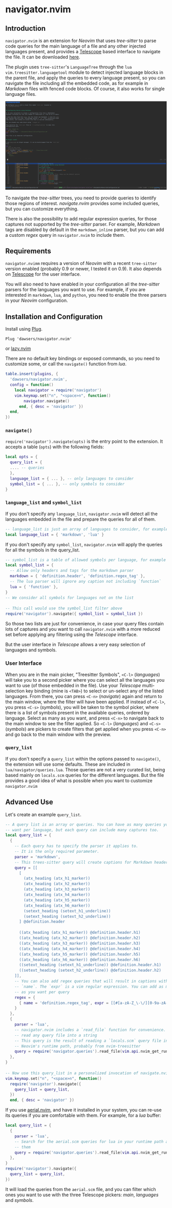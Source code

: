 # navigator.nvim

## Introduction

`navigator.nvim` is an extension for *Neovim* that uses
*tree-sitter* to parse code queries for the main language of a file and
any other injected languages present, and provides a [Telescope](https://github.com/nvim-telescope/telescope.nvim) based
interface to navigate the file. It can be downloaded [here](https://github.com/dawsers/navigator.nvim).

The plugin uses `tree-sitter`'s `LanguageTree` through the `lua`
`vim.treesitter.languagetool` module to detect injected language blocks
in the parent file, and apply the queries to every language present, so you
can navigate the file including all the embedded code, as for example in
*Markdown* files with fenced code blocks. Of course, it also works for single
language files.

![Image](./images/navigator.nvim.png)

To navigate the *tree-sitter* trees, you need to provide queries to identify
those regions of interest. *navigate.nvim* provides some included queries, but
you can customize everything.

There is also the possibility to add regular expression queries, for those
captures not supported by the *tree-sitter* parser. For example, *Markdown*
tags are disabled by default in the `markdown_inline` parser, but you can add
a custom *regex* query in `navigator.nvim` to include them.

## Requirements

`navigator.nvimm` requires a version of *Neovim* with a recent
`tree-sitter` version enabled (probably 0.9 or newer, I tested it on
0.9). It also depends on [Telescope](https://github.com/nvim-telescope/telescope.nvim) for the user interface.

You will also need to have enabled in your configuration all the *tree-sitter* parsers
for the languages you want to use. For example, if you are interested in
`markdown`, `lua`, and `python`, you need to enable the three parsers in
your *Neovim* configuration.


## Installation and Configuration

Install using [Plug](https://github.com/junegunn/vim-plug).

``` vim
Plug 'dawsers/navigator.nvim'
```

or [lazy.nvim](https://github.com/folke/lazy.nvim)

There are no default key bindings or exposed commands, so you need to customize
some, or call the `navigate()` function from *lua*.

``` lua
table.insert(plugins, {
  'dawsers/navigator.nvim',
  config = function()
    local navigator = require('navigator')
    vim.keymap.set("n", "<space>n", function()
        navigator.navigate()
      end, { desc = 'navigator' })
  end,
})
```

### `navigate()`

`require('navigator').navigate(opts)` is the entry point to the extension. It
accepts a table (`opts`) with the following fields:

``` lua
local opts = {
  query_list = {
  .... -- queries
  },
  language_list = { ... }, -- only languages to consider
  symbol_list = { ... }, -- only symbols to consider
}
```

### `language_list` and `symbol_list`

If you don't specify any `language_list`, `navigator.nvim`
will detect all the languages embedded in the file and prepare the queries for
all of them.

``` lua
-- language_list is just an array of languages to consider, for example
local language_list = { 'markdown', 'lua' }
```

If you don't specify any `symbol_list`, `navigator.nvim`
will apply the queries for all the symbols in the query_list.

``` lua
-- symbol_list is a table of allowed symbols per language, for example
local symbol_list = {
  -- Allow only headers and tags for the markdown parser
  markdown = { 'definition.header', 'definition.regex_tag' },
  -- The lua parser will ignore any caption not including `function`
  lua = { 'function' },
}
-- We consider all symbols for languages not on the list

-- This call would use the symbol_list filter above
require('navigator').navigate({ symbol_list = symbol_list })
```

So those two lists are just for convenience, in case your query files contain
lots of captures and you want to call `navigator.nvim` with a more reduced
set before applying any filtering using the *Telescope* interface.

But the user interface in *Telescope* allows a very easy selection of
languages and symbols.


### User Interface

When you are in the main picker, "Treesitter Symbols", `<C-l>` (*languages*)
will take you to a second picker where you can select all the languages you
want to use (of those embedded in the file). Use your *Telescope*
multi-selection key binding (mine is `<TAB>`) to select or un-select any of
the listed languages. From there, you can press `<C-n>` (*navigate*) again and
return to the main window, where the filter will have been applied. If instead
of `<C-l>`, you press `<C-s>` (*symbols*), you will be taken to the symbol
picker, where there is a list of symbols present in the available queries,
ordered by language. Select as many as you want, and press `<C-n>` to navigate
back to the main window to see the filter applied. So `<C-l>` (*languages*) and
`<C-s>` (*symbols*) are pickers to create filters that get applied when you
press `<C-n>` and go back to the main window with the preview.

### `query_list`

If you don't specify a `query_list` within the options passed to `navigate()`,
the extension will use some defaults. These are included in
`lua/navigator/queries.lua`. Those queries are not a very curated list, being based
mainly on `locals.scm` queries for the different languages. But the file
provides a good idea of what is possible when you want to customize
`navigator.nvim`


## Advanced Use

Let's create an example `query_list`.

``` lua
-- A query list is an array or queries. You can have as many queries you
-- want per language, but each query can include many captures too.
local query_list = {
  {
    -- Each query has to specify the parser it applies to.
    -- It is the only required parameter.
    parser = 'markdown',
    -- This trees-sitter query will create captions for Markdown headers
    query = [[
      [
        (atx_heading (atx_h1_marker))
        (atx_heading (atx_h2_marker))
        (atx_heading (atx_h3_marker))
        (atx_heading (atx_h4_marker))
        (atx_heading (atx_h5_marker))
        (atx_heading (atx_h6_marker))
        (setext_heading (setext_h1_underline))
        (setext_heading (setext_h2_underline))
      ] @definition.header

      ((atx_heading (atx_h1_marker)) @definition.header.h1)
      ((atx_heading (atx_h2_marker)) @definition.header.h2)
      ((atx_heading (atx_h3_marker)) @definition.header.h3)
      ((atx_heading (atx_h4_marker)) @definition.header.h4)
      ((atx_heading (atx_h5_marker)) @definition.header.h5)
      ((atx_heading (atx_h6_marker)) @definition.header.h6)
      ((setext_heading (setext_h1_underline)) @definition.header.h1)
      ((setext_heading (setext_h2_underline)) @definition.header.h2)
    ]],
    -- You can also add regex queries that will result in captions with
    -- `name`. The `expr` is a vim regular expression. You can add as many
    -- as you want per query
    regex = {
      { name = 'definition.regex_tag', expr = [[#[a-zA-Z_\-\/][0-9a-zA-Z_\-\/]*]] },
    }
  },
  {
    parser = 'lua',
    -- navigator.nvim includes a `read_file` function for convenience. It can
    -- read any query file into a string
    -- This query is the result of reading a `locals.scm` query file in
    -- Neovim's runtime path, probably from nvim-treesitter
    query = require('navigator.queries').read_file(vim.api.nvim_get_runtime_file(string.format("queries/%s/%s.scm", 'lua', 'locals'), true)[1]),
  },
}

-- Now use this query_list in a personalized invocation of navigate.nvim
vim.keymap.set("n", "<space>n", function()
  require('navigator').navigate({
    query_list = query_list,
  })
  end, { desc = 'navigator' })
```

If you use [aerial.nvim](https://github.com/stevearc/aerial.nvim), and have it
installed in your system, you can re-use its queries if you are comfortable
with them. For example, for a *lua* buffer:

``` lua
local query_list = {
  {
    parser = 'lua',
    -- Search for the aerial.scm queries for lua in your runtime path and load
    -- them
    query = require('navigator.queries').read_file(vim.api.nvim_get_runtime_file(string.format("queries/%s/%s.scm", 'lua', 'aerial'), true)[1]),
  },
}
require('navigator').navigate({
  query_list = query_list,
})
```

It will load the queries from the `aerial.scm` file, and you can filter which
ones you want to use with the three Telescope pickers: *main*, *languages* and
*symbols*.

